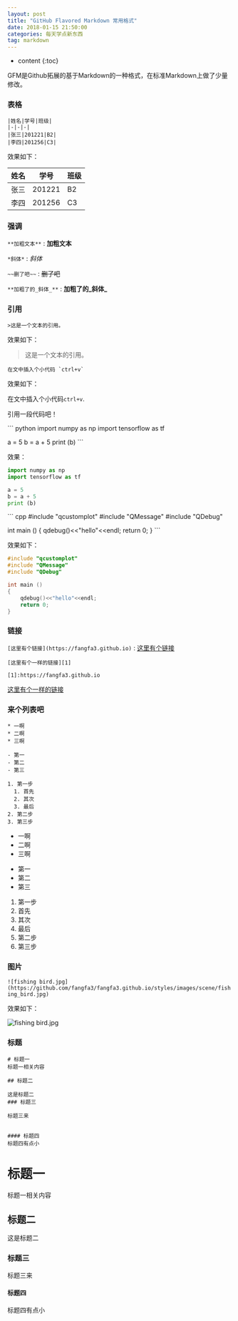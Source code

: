 ```yaml
---
layout: post
title: "GitHub Flavored Markdown 常用格式"
date: 2018-01-15 21:50:00 
categories: 每天学点新东西
tag: markdown
---
```

* content 
{:toc}

GFM是Github拓展的基于Markdown的一种格式，在标准Markdown上做了少量修改。

### 表格
```
|姓名|学号|班级|
|-|-|-|
|张三|201221|B2|
|李四|201256|C3|
```

效果如下：

|姓名|学号|班级|
|-|-|-|
|张三|201221|B2|
|李四|201256|C3|


### 强调

`**加粗文本**` : **加粗文本**

`*斜体*` : *斜体*

`~~删了吧~~` : ~~删了吧~~

`**加粗了的_斜体_**` : **加粗了的_斜体_**

### 引用

```
>这是一个文本的引用。
```
效果如下：

>这是一个文本的引用。

```
在文中插入个小代码 `ctrl+v` 
```
效果如下：

在文中插入个小代码`ctrl+v`.

引用一段代码吧！

\`\`\` python
import numpy as np 
import tensorflow as tf 

a = 5
b = a + 5
print (b)
\`\`\`

效果：

``` python
import numpy as np 
import tensorflow as tf 

a = 5
b = a + 5
print (b)
```


\`\`\` cpp
\#include "qcustomplot"
\#include "QMessage"
\#include "QDebug"

int main ()
{
	qdebug()<<"hello"<<endl;
	return 0;
}
\`\`\`

效果如下：

``` cpp
#include "qcustomplot"
#include "QMessage"
#include "QDebug"

int main ()
{
	qdebug()<<"hello"<<endl;
	return 0;
}
```


### 链接

`[这里有个链接](https://fangfa3.github.io)` : [这里有个链接](https://fangfa3.github.io)

```
[这里有个一样的链接][1]

[1]:https://fangfa3.github.io
```

[这里有个一样的链接][1]

[1]:https://fangfa3.github.io


### 来个列表吧
```
* 一啊
* 二啊
* 三啊

- 第一
- 第二
- 第三

1. 第一步
  1. 首先
  2. 其次
  3. 最后
2. 第二步
3. 第三步
```

* 一啊
* 二啊
* 三啊

- 第一
- 第二
- 第三

1. 第一步
  1. 首先
  2. 其次
  3. 最后
2. 第二步
3. 第三步

### 图片

`![fishing bird.jpg](https://github.com/fangfa3/fangfa3.github.io/styles/images/scene/fishing_bird.jpg)`

效果如下：

![fishing bird.jpg](https://github.com/fangfa3/fangfa3.github.io/styles/images/scene/fishing_bird.jpg)

### 标题
```
# 标题一
标题一相关内容

## 标题二

这是标题二
### 标题三

标题三来


#### 标题四
标题四有点小
```

# 标题一
标题一相关内容

## 标题二

这是标题二
### 标题三

标题三来


#### 标题四
标题四有点小

